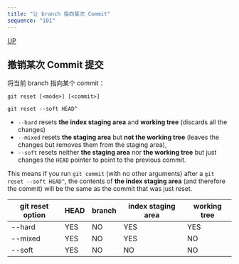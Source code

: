 ```yaml
---
title: "让 branch 指向某次 Commit"
sequence: "101"
---
```


[UP](/git/git-index.html)


## 撤销某次 Commit 提交

将当前 branch 指向某个 commit：

```text
git reset [<mode>] [<commit>]
```

```text
git reset --soft HEAD^
```

- `--hard` resets **the index staging area** and **working tree**  (discards all the changes)
- `--mixed` resets **the staging area** but **not the working tree**
  (leaves the changes but removes them from the staging area),
- `--soft` resets neither **the staging area** nor **the working tree**
  but just changes the `HEAD` pointer to point to the previous commit.

This means if you run `git commit` (with no other arguments) after a `git reset --soft HEAD^`,
the contents of **the index staging area** (and therefore the commit) will be the same as the commit that was just reset.

| git reset option | HEAD | branch | index staging area | working tree |
|------------------|------|--------|--------------------|--------------|
| --hard           | YES  | NO     | YES                | YES          |
| --mixed          | YES  | NO     | YES                | NO           |
| --soft           | YES  | NO     | NO                 | NO           |
